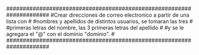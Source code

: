 #####################################################################
#Crear direcciones de correo electronico a partir de una lista con  #
#nombres y apellidos de distintos usuarios, se tomaran las tres     #
#primeras letras del nombre, las 3 primeras letras del apellido     #
#y se le agregara el "@" con el dominio "dominio".                  #
#####################################################################
